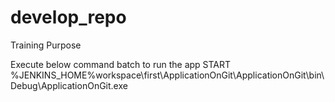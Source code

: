 # develop_repo
Training Purpose

Execute below command batch to run the app
START  %JENKINS_HOME%workspace\first\ApplicationOnGit\ApplicationOnGit\bin\Debug\ApplicationOnGit.exe
